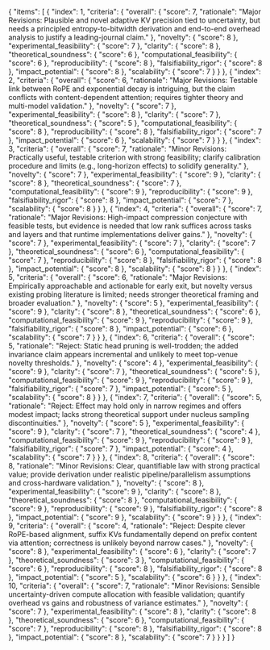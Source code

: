 {
  "items": [
    {
      "index": 1,
      "criteria": {
        "overall": {
          "score": 7,
          "rationale": "Major Revisions: Plausible and novel adaptive KV precision tied to uncertainty, but needs a principled entropy-to-bitwidth derivation and end-to-end overhead analysis to justify a leading-journal claim."
        },
        "novelty": { "score": 8 },
        "experimental_feasibility": { "score": 7 },
        "clarity": { "score": 8 },
        "theoretical_soundness": { "score": 6 },
        "computational_feasibility": { "score": 6 },
        "reproducibility": { "score": 8 },
        "falsifiability_rigor": { "score": 8 },
        "impact_potential": { "score": 8 },
        "scalability": { "score": 7 }
      }
    },
    {
      "index": 2,
      "criteria": {
        "overall": {
          "score": 6,
          "rationale": "Major Revisions: Testable link between RoPE and exponential decay is intriguing, but the claim conflicts with content-dependent attention; requires tighter theory and multi-model validation."
        },
        "novelty": { "score": 7 },
        "experimental_feasibility": { "score": 8 },
        "clarity": { "score": 7 },
        "theoretical_soundness": { "score": 5 },
        "computational_feasibility": { "score": 8 },
        "reproducibility": { "score": 8 },
        "falsifiability_rigor": { "score": 7 },
        "impact_potential": { "score": 6 },
        "scalability": { "score": 7 }
      }
    },
    {
      "index": 3,
      "criteria": {
        "overall": {
          "score": 7,
          "rationale": "Minor Revisions: Practically useful, testable criterion with strong feasibility; clarify calibration procedure and limits (e.g., long-horizon effects) to solidify generality."
        },
        "novelty": { "score": 7 },
        "experimental_feasibility": { "score": 9 },
        "clarity": { "score": 8 },
        "theoretical_soundness": { "score": 7 },
        "computational_feasibility": { "score": 9 },
        "reproducibility": { "score": 9 },
        "falsifiability_rigor": { "score": 8 },
        "impact_potential": { "score": 7 },
        "scalability": { "score": 8 }
      }
    },
    {
      "index": 4,
      "criteria": {
        "overall": {
          "score": 7,
          "rationale": "Major Revisions: High-impact compression conjecture with feasible tests, but evidence is needed that low rank suffices across tasks and layers and that runtime implementations deliver gains."
        },
        "novelty": { "score": 7 },
        "experimental_feasibility": { "score": 7 },
        "clarity": { "score": 7 },
        "theoretical_soundness": { "score": 6 },
        "computational_feasibility": { "score": 7 },
        "reproducibility": { "score": 8 },
        "falsifiability_rigor": { "score": 8 },
        "impact_potential": { "score": 8 },
        "scalability": { "score": 8 }
      }
    },
    {
      "index": 5,
      "criteria": {
        "overall": {
          "score": 6,
          "rationale": "Major Revisions: Empirically approachable and actionable for early exit, but novelty versus existing probing literature is limited; needs stronger theoretical framing and broader evaluation."
        },
        "novelty": { "score": 5 },
        "experimental_feasibility": { "score": 9 },
        "clarity": { "score": 8 },
        "theoretical_soundness": { "score": 6 },
        "computational_feasibility": { "score": 9 },
        "reproducibility": { "score": 9 },
        "falsifiability_rigor": { "score": 8 },
        "impact_potential": { "score": 6 },
        "scalability": { "score": 7 }
      }
    },
    {
      "index": 6,
      "criteria": {
        "overall": {
          "score": 5,
          "rationale": "Reject: Static head pruning is well-trodden; the added invariance claim appears incremental and unlikely to meet top-venue novelty thresholds."
        },
        "novelty": { "score": 4 },
        "experimental_feasibility": { "score": 9 },
        "clarity": { "score": 7 },
        "theoretical_soundness": { "score": 5 },
        "computational_feasibility": { "score": 9 },
        "reproducibility": { "score": 9 },
        "falsifiability_rigor": { "score": 7 },
        "impact_potential": { "score": 5 },
        "scalability": { "score": 8 }
      }
    },
    {
      "index": 7,
      "criteria": {
        "overall": {
          "score": 5,
          "rationale": "Reject: Effect may hold only in narrow regimes and offers modest impact; lacks strong theoretical support under nucleus sampling discontinuities."
        },
        "novelty": { "score": 5 },
        "experimental_feasibility": { "score": 9 },
        "clarity": { "score": 7 },
        "theoretical_soundness": { "score": 4 },
        "computational_feasibility": { "score": 9 },
        "reproducibility": { "score": 9 },
        "falsifiability_rigor": { "score": 7 },
        "impact_potential": { "score": 4 },
        "scalability": { "score": 7 }
      }
    },
    {
      "index": 8,
      "criteria": {
        "overall": {
          "score": 8,
          "rationale": "Minor Revisions: Clear, quantifiable law with strong practical value; provide derivation under realistic pipeline/parallelism assumptions and cross-hardware validation."
        },
        "novelty": { "score": 8 },
        "experimental_feasibility": { "score": 9 },
        "clarity": { "score": 8 },
        "theoretical_soundness": { "score": 8 },
        "computational_feasibility": { "score": 9 },
        "reproducibility": { "score": 9 },
        "falsifiability_rigor": { "score": 8 },
        "impact_potential": { "score": 9 },
        "scalability": { "score": 9 }
      }
    },
    {
      "index": 9,
      "criteria": {
        "overall": {
          "score": 4,
          "rationale": "Reject: Despite clever RoPE-based alignment, suffix KVs fundamentally depend on prefix content via attention; correctness is unlikely beyond narrow cases."
        },
        "novelty": { "score": 8 },
        "experimental_feasibility": { "score": 6 },
        "clarity": { "score": 7 },
        "theoretical_soundness": { "score": 3 },
        "computational_feasibility": { "score": 6 },
        "reproducibility": { "score": 8 },
        "falsifiability_rigor": { "score": 8 },
        "impact_potential": { "score": 5 },
        "scalability": { "score": 6 }
      }
    },
    {
      "index": 10,
      "criteria": {
        "overall": {
          "score": 7,
          "rationale": "Minor Revisions: Sensible uncertainty-driven compute allocation with feasible validation; quantify overhead vs gains and robustness of variance estimates."
        },
        "novelty": { "score": 7 },
        "experimental_feasibility": { "score": 8 },
        "clarity": { "score": 8 },
        "theoretical_soundness": { "score": 6 },
        "computational_feasibility": { "score": 7 },
        "reproducibility": { "score": 8 },
        "falsifiability_rigor": { "score": 8 },
        "impact_potential": { "score": 8 },
        "scalability": { "score": 7 }
      }
    }
  ]
}
